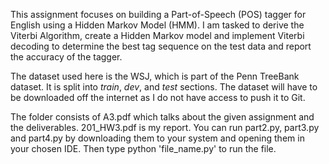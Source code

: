 This assignment focuses on building a Part-of-Speech (POS) tagger for English using a Hidden Markov Model
(HMM). I am tasked to derive the Viterbi Algorithm, create a Hidden Markov model and implement Viterbi decoding to determine the best tag sequence on the test data and report the accuracy of the tagger.

The dataset used here is the WSJ, which is part of the Penn TreeBank dataset. It is split into *train*, *dev*, and *test* sections. The dataset will have to be downloaded off the internet as I do not have access to push it to Git.

The folder consists of A3.pdf which talks about the given assignment and the deliverables. 201_HW3.pdf is my report.
 You can run part2.py, part3.py and part4.py by downloading them to your system and opening them in your chosen IDE. Then type python 'file_name.py' to run the file.
